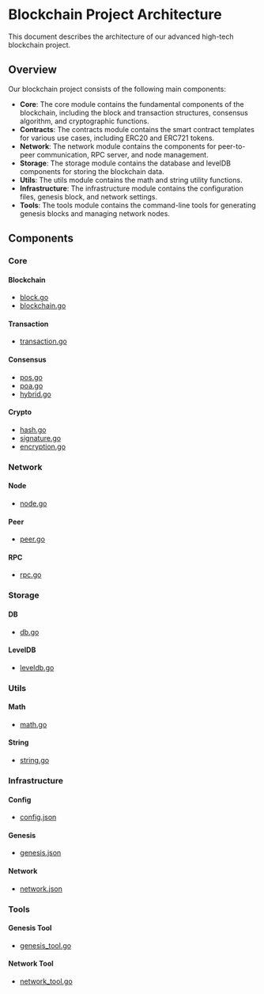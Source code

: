 # Blockchain Project Architecture

This document describes the architecture of our advanced high-tech blockchain project.

## Overview
Our blockchain project consists of the following main components:

- **Core**: The core module contains the fundamental components of the blockchain, including the block and transaction structures, consensus algorithm, and cryptographic functions.
- **Contracts**: The contracts module contains the smart contract templates for various use cases, including ERC20 and ERC721 tokens.
- **Network**: The network module contains the components for peer-to-peer communication, RPC server, and node management.
- **Storage**: The storage module contains the database and levelDB components for storing the blockchain data.
- **Utils**: The utils module contains the math and string utility functions.
- **Infrastructure**: The infrastructure module contains the configuration files, genesis block, and network settings.
- **Tools**: The tools module contains the command-line tools for generating genesis blocks and managing network nodes.

## Components

### Core

#### Blockchain
- [block.go](../core/blockchain/block.go)
- [blockchain.go](../core/blockchain/blockchain.go)

#### Transaction
- [transaction.go](../core/transaction.go)

#### Consensus
- [pos.go](../consensus/pos.go)
- [poa.go](../consensus/poa.go)
- [hybrid.go](../consensus/hybrid.go)

#### Crypto
- [hash.go](../crypto/hash.go)
- [signature.go](../crypto/signature.go)
- [encryption.go](../crypto/encryption.go)

### Network

#### Node
- [node.go](../network/node.go)

#### Peer
- [peer.go](../network/peer.go)

#### RPC
- [rpc.go](../network/rpc.go)

### Storage

#### DB
- [db.go](../storage/db.go)

#### LevelDB
- [leveldb.go](../storage/leveldb.go)

### Utils

#### Math
- [math.go](../utils/math.go)

#### String
- [string.go](../utils/string.go)

### Infrastructure

#### Config
- [config.json](../infrastructure/config.json)

#### Genesis
- [genesis.json](../infrastructure/genesis.json)

#### Network
- [network.json](../infrastructure/network.json)

### Tools

#### Genesis Tool
- [genesis_tool.go](../tools/genesis_tool.go)

#### Network Tool
- [network_tool.go](../tools/network_tool.go)
